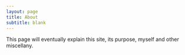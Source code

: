 ```yaml
---
layout: page
title: About
subtitle: blank
---
```


This page will eventually explain this site, its purpose, myself and other
miscellany.       

